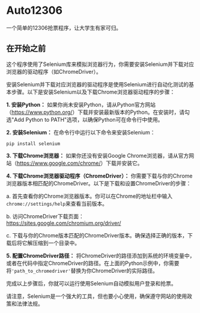 # Auto12306

一个简单的12306抢票程序，让大学生有家可归。

## 在开始之前

这个程序使用了Selenium库来模拟浏览器行为，你需要安装Selenium并下载对应浏览器的驱动程序（如ChromeDriver）。

安装Selenium并下载对应浏览器的驱动程序是使用Selenium进行自动化测试的基本步骤。以下是安装Selenium以及下载Chrome浏览器驱动程序的步骤：

**1. 安装Python：** 如果你尚未安装Python，请从Python官方网站（<https://www.python.org/>）下载并安装最新版本的Python。在安装时，请勾选"Add Python to PATH"选项，以确保Python可在命令行中使用。

**2. 安装Selenium：** 在命令行中运行以下命令来安装Selenium：

```
pip install selenium
```

**3. 下载Chrome浏览器：** 如果你还没有安装Google Chrome浏览器，请从官方网站（<https://www.google.com/chrome/>）下载并安装它。

**4. 下载Chrome浏览器驱动程序（ChromeDriver）：** 你需要下载与你的Chrome浏览器版本相匹配的ChromeDriver。以下是下载和设置ChromeDriver的步骤：

   a. 首先查看你的Chrome浏览器版本。你可以在Chrome的地址栏中输入`chrome://settings/help`来查看当前版本。

   b. 访问ChromeDriver下载页面：<https://sites.google.com/chromium.org/driver/>

   c. 下载与你的Chrome版本匹配的ChromeDriver版本。确保选择正确的版本，下载后将它解压缩到一个目录中。

**5. 配置ChromeDriver路径：** 将ChromeDriver的路径添加到系统的环境变量中，或者在代码中指定ChromeDriver的路径。在上面的Python示例中，你需要将`'path_to_chromedriver'`替换为你ChromeDriver的实际路径。

完成以上步骤后，你就可以运行使用Selenium自动模拟用户登录和抢票。

请注意，Selenium是一个强大的工具，但也要小心使用，确保遵守网站的使用政策和法律法规。
